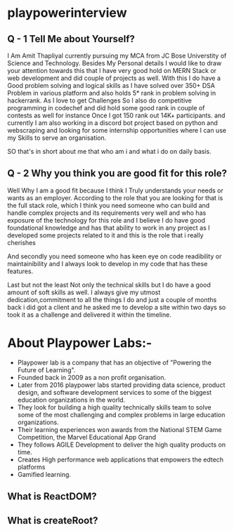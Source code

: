 # playpowerinterview

## Q - 1 Tell Me about Yourself?

I Am Amit Thapliyal currently pursuing my MCA from JC Bose Universtity of Science and Technology.
Besides My Personal details 
I would like to draw your attention towards this that I have very good hold on MERN Stack or web development and did couple of projects as well.
With this I do have a Good problem solving and logical skills as I have solved over 350+ DSA Problem in various platform and also holds 5* rank in problem solving in hackerrank.
As I love to get Challenges So I also do competitive programming in codechef and did hold some good rank in couple of contests as well for instance Once I got 150 rank out 14K+ participants.
and currently I am also working in a discord bot project based on python and webscraping and looking for some internship  opportunities where I can use my Skills to serve an organisation.

SO that's in short about me that who am i and what i do on daily basis.


## Q - 2 Why you think you are good fit for this role?

Well Why I am a good fit because I think I Truly understands your needs or wants as an employer.
According to the role that you are looking for that is the full stack role, which I think you need someone who can build and handle complex projects and its requirements very well and who has exposure of the technology for this role
and I believe I do have good foundational knowledge and has that ability to work in any project as I developed some projects related to it and this is the role that i really cherishes

And secondly you need someone who has keen eye on code readibility or maintainibility and I always look to develop in my code that has these features.

Last but not the least Not only the technical skills but I do have a good amount of soft skills as well. I always give my utmost dedication,commitment to all the things I do and just a couple of months back 
i did got a client and he asked me to develop a site within two days so took it as a challenge and delivered it within the timeline. 


# About Playpower Labs:-

- Playpower lab is a company that has an objective of "Powering the Future of Learning".
- Founded back in 2009 as a non profit organisation.
- Later from 2016 playpower labs  started providing data science, product design, and software development services to some of the biggest education organizations in the world.
- They look for building a high quality technically skills team to solve some of the most challenging and complex problems in large education organizations.
- Their learning experiences won awards from the National STEM Game Competition, the Marvel Educational App Grand 
- They follows AGILE Development to deliver the high quality products on time.
- Creates High performance web applications that empowers the edtech platforms
- Gamified learning.


## What is ReactDOM?
## What is createRoot?
## 

